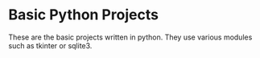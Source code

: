 # Basic Python Projects
These are the basic projects written in python. They use various modules such as tkinter or sqlite3.



